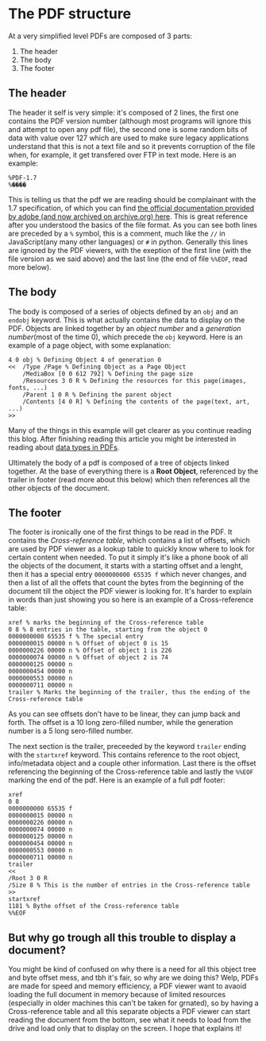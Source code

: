 # The PDF structure

At a very simplified level PDFs are composed of 3 parts:
1. The header
2. The body
3. The footer

## The header

The header it self is very simple: it's composed of 2 lines, the first one contains the PDF version number (although most programs will ignore this and attempt to open any pdf file), the second one is some random bits of data with value over 127 which are used to make sure legacy applications understand that this is not a text file and so it prevents corruption of the file when, for example, it get transfered over FTP in text mode.
Here is an example:
```pdf
%PDF-1.7
%����
```
This is telling us that the pdf we are reading should be complainant with the 1.7 specification, of which you can find [the official documentation provided by adobe (and now archived on archive.org) here](https://archive.org/details/pdf1.7). This is great reference after you understood the basics of the file format.
As you can see both lines are preceded by a `%` symbol, this is a comment, much like the `//` in JavaScript(any many other languages) or `#` in python. Generally this lines are ignored by the PDF viewers, with the exeption of the first line (with the file version as we said above) and the last line (the end of file `%%EOF`, read more below).

## The body

The body is composed of a series of objects defined by an `obj` and an `endobj` keyword. This is what actually contains the data to display on the PDF. Objects are linked together by an *object number* and a *generation number*(most of the time 0), which precede the `obj` keyword. 
Here is an example of a page object, with some explanation:
```pdf
4 0 obj % Defining Object 4 of generation 0
<<  /Type /Page % Defining Object as a Page Object
    /MediaBox [0 0 612 792] % Defining the page size
    /Resources 3 0 R % Defining the resources for this page(images, fonts, ...)
    /Parent 1 0 R % Defining the parent object
    /Contents [4 0 R] % Defining the contents of the page(text, art, ...)
>>
```
Many of the things in this example will get clearer as you continue reading this blog. After finishing reading this article you might be interested in reading about [data types in PDFs](datatypes).

Ultimately the body of a pdf is composed of a tree of objects linked together. At the base of everything there is a **Root Object**, referenced by the trailer in footer (read more about this below) which then references all the other objects of the document.

## The footer
The footer is ironically one of the first things to be read in the PDF. It contains the *Cross-reference table*, which contains a list of offsets, which are used by PDF viewer as a lookup table to quickly know where to look for certain content when needed. To put it simply it's like a phone book of all the objects of the document, it starts with a starting offset and a lenght, then it has a special entry `0000000000 65535 f` which never changes, and then a list of all the offets that count the bytes from the beginning of the document till the object the PDF viewer is looking for. It's harder to explain in words than just showing you so here is an example of a Cross-reference table:
```pdf
xref % marks the beginning of the Cross-reference table
0 8 % 8 entries in the table, starting from the object 0
0000000000 65535 f % The special entry
0000000015 00000 n % Offset of object 0 is 15
0000000226 00000 n % Offset of object 1 is 226
0000000074 00000 n % Offset of object 2 is 74
0000000125 00000 n 
0000000454 00000 n 
0000000553 00000 n 
0000000711 00000 n 
trailer % Marks the beginning of the trailer, thus the ending of the Cross-reference table
```
As you can see offsets don't have to be linear, they can jump back and forth. The offset is a 10 long zero-filled number, while the generation number is a 5 long sero-filled number.

The next section is the trailer, preceeded by the keyword `trailer` ending with the `startxref` keyword. This contains reference to the root object, info/metadata object and a couple other information.
Last there is the offset referencing the beginning of the Cross-reference table and lastly the `%%EOF` marking the end of the pdf.
Here is an example of a full pdf footer:
```pdf
xref
0 8
0000000000 65535 f 
0000000015 00000 n 
0000000226 00000 n 
0000000074 00000 n 
0000000125 00000 n 
0000000454 00000 n 
0000000553 00000 n 
0000000711 00000 n 
trailer
<<
/Root 3 0 R
/Size 8 % This is the number of entries in the Cross-reference table
>>
startxref
1181 % Bythe offset of the Cross-reference table
%%EOF
```

## But why go trough all this trouble to display a document?
You might be kind of confused on why there is a need for all this object tree and byte offset mess, and tbh it's fair, so why are we doing this? Welp, PDFs are made for speed and memory efficiency, a PDF viewer want to avaoid loading the full document in memory because of limited resources (especially in older machines this can't be taken for grnated), so by having a Cross-reference table and all this separate objects a PDF viewer can start reading the document from the bottom, see what it needs to load from the drive and load only that to display on the screen. I hope that explains it!








